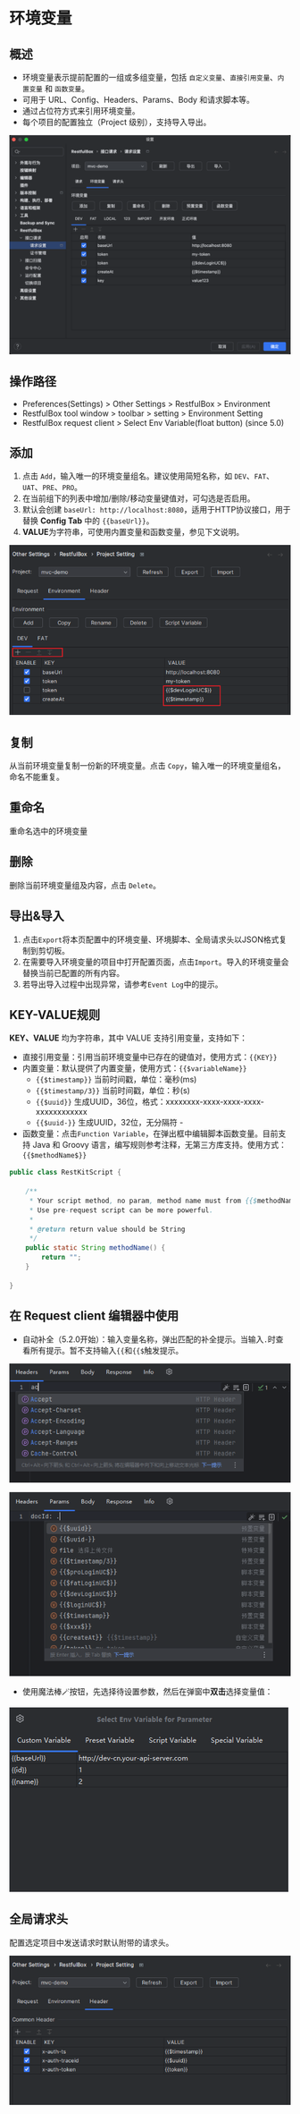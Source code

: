 # 环境变量

## 概述

- 环境变量表示提前配置的一组或多组变量，包括 `自定义变量`、`直接引用变量`、`内置变量` 和 `函数变量`。
- 可用于 URL、Config、Headers、Params、Body 和请求脚本等。
- 通过占位符方式来引用环境变量。
- 每个项目的配置独立（Project 级别），支持导入导出。

![3.x新版本](images/100504719258471.png)

## 操作路径

- Preferences(Settings) > Other Settings > RestfulBox > Environment
- RestfulBox tool window > toolbar > setting > Environment Setting
- RestfulBox request client > Select Env Variable(float button) (since 5.0)

## 添加

1. 点击 `Add`，输入唯一的环境变量组名。建议使用简短名称，如 `DEV`、`FAT`、`UAT`、`PRE`、`PRO`。
2. 在当前组下的列表中增加/删除/移动变量键值对，可勾选是否启用。
3. 默认会创建 `baseUrl: http://localhost:8080`，适用于HTTP协议接口，用于替换 **Config Tab** 中的 `{{baseUrl}}`。
4. **VALUE**为字符串，可使用内置变量和函数变量，参见下文说明。

![](images/554531515252516.png)

## 复制

从当前环境变量复制一份新的环境变量。点击 `Copy`，输入唯一的环境变量组名，命名不能重复。

## 重命名

重命名选中的环境变量

## 删除

删除当前环境变量组及内容，点击 `Delete`。

## 导出&导入

1. 点击`Export`将本页配置中的环境变量、环境脚本、全局请求头以JSON格式复制到剪切板。
2. 在需要导入环境变量的项目中打开配置页面，点击`Import`。导入的环境变量会替换当前已配置的所有内容。
3. 若导出导入过程中出现异常，请参考`Event Log`中的提示。

## KEY-VALUE规则

**KEY、VALUE** 均为字符串，其中 VALUE 支持引用变量，支持如下：

- 直接引用变量：引用当前环境变量中已存在的键值对，使用方式：`{{KEY}}`
- 内置变量：默认提供了内置变量，使用方式：`{{$variableName}}` 
   - `{{$timestamp}}` 当前时间戳，单位：毫秒(ms)
   - `{{$timestamp/3}}` 当前时间戳，单位：秒(s)
   - `{{$uuid}}` 生成UUID，36位，格式：xxxxxxxx-xxxx-xxxx-xxxx-xxxxxxxxxxxx
   - `{{$uuid-}}` 生成UUID，32位，无分隔符 -
- 函数变量：点击`Function Variable`，在弹出框中编辑脚本函数变量。目前支持 Java 和 Groovy 语言，编写规则参考注释，无第三方库支持。使用方式：`{{$methodName$}}`

```java
public class RestKitScript {

    /**
     * Your script method, no param, method name must from {{$methodName$}}.
     * Use pre-request script can be more powerful.
     *
     * @return return value should be String
     */
    public static String methodName() {
        return "";
    }

}
```

## 在 Request client 编辑器中使用

- 自动补全（5.2.0开始）：输入变量名称，弹出匹配的补全提示。当输入`.`时查看所有提示。暂不支持输入`{{`和`{{$`触发提示。

![img.png](images/1727199964795.png)

![img.png](images/1727199730394.png)

- 使用魔法棒🪄按钮，先选择待设置参数，然后在弹窗中**双击**选择变量值：

![img.png](images/1724595702269.png)

## 全局请求头

配置选定项目中发送请求时默认附带的请求头。

![](images/285831615232168.png)
